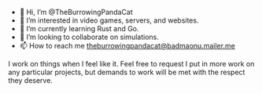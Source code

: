 - 👋 Hi, I’m @TheBurrowingPandaCat
- 👀 I’m interested in video games, servers, and websites.
- 🌱 I’m currently learning Rust and Go.
- 💞️ I’m looking to collaborate on simulations.
- 📫 How to reach me theburrowingpandacat@badmaonu.mailer.me

I work on things when I feel like it. Feel free to request I put in more work on any particular projects, but demands to work will be met with the respect they deserve.
<!---
TheBurrowingPandaCat/TheBurrowingPandaCat is a ✨ special ✨ repository because its `README.md` (this file) appears on your GitHub profile.
You can click the Preview link to take a look at your changes.
--->
